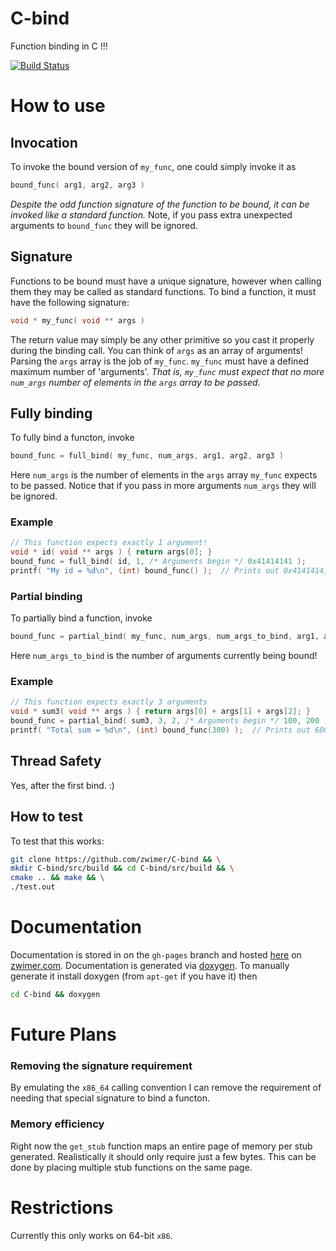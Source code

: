 # C-bind
Function binding in C !!!

[![Build Status](https://api.travis-ci.org/zwimer/C-bind.svg?branch=master)](https://travis-ci.org/zwimer/C-bind)

# How to use

## Invocation
To invoke the bound version of `my_func`, one could simply invoke it as 
```C
bound_func( arg1, arg2, arg3 )
```
*Despite the odd function signature of the function to be bound, it can be invoked like a standard function.*
Note, if you pass extra unexpected arguments to `bound_func` they will be ignored.

## Signature
Functions to be bound must have a unique signature, however when calling them they may be called as standard functions.
To bind a function, it must have the following signature:
```C
void * my_func( void ** args )
```
The return value may simply be any other primitive so you cast it properly during the binding call.
You can think of `args` as an array of arguments!
Parsing the `args` array is the job of `my_func`. `my_func` must have a defined maximum number of 'arguments'. 
*That is, `my_func` must expect that no more `num_args` number of elements in the `args` array to be passed.*

## Fully binding
To fully bind a functon, invoke
```C
bound_func = full_bind( my_func, num_args, arg1, arg2, arg3 )
```
Here `num_args` is the number of elements in the `args` array `my_func` expects to be passed. Notice that if you pass in more arguments `num_args` they will be ignored.

### Example
```C
// This function expects exactly 1 argument!
void * id( void ** args ) { return args[0]; }
bound_func = full_bind( id, 1, /* Arguments begin */ 0x41414141 );
printf( "My id = %d\n", (int) bound_func() );  // Prints out 0x41414141
```

### Partial binding
To partially bind a function, invoke
```C
bound_func = partial_bind( my_func, num_args, num_args_to_bind, arg1, arg2 );
```
Here `num_args_to_bind` is the number of arguments currently being bound!

### Example
```C
// This function expects exactly 3 arguments
void * sum3( void ** args ) { return args[0] + args[1] + args[2]; }
bound_func = partial_bind( sum3, 3, 2, /* Arguments begin */ 100, 200 );
printf( "Total sum = %d\n", (int) bound_func(300) );  // Prints out 600
```

## Thread Safety
Yes, after the first bind. :)

## How to test
To test that this works:
```bash
git clone https://github.com/zwimer/C-bind && \
mkdir C-bind/src/build && cd C-bind/src/build && \
cmake .. && make && \
./test.out
```

# Documentation

Documentation is stored in on the `gh-pages` branch and hosted [here](https://zwimer.github.io/C-bind/docs/html/index.html) on [zwimer.com](https://zwimer.com). Documentation is generated via [doxygen](http://www.doxygen.nl/). To manually generate it install doxygen (from `apt-get` if you have it) then
```bash
cd C-bind && doxygen
```

# Future Plans

### Removing the signature requirement
By emulating the `x86_64` calling convention I can remove the requirement of needing that special signature to bind a functon.

### Memory efficiency
Right now the `get_stub` function maps an entire page of memory per stub generated. Realistically it should only require just a few bytes. This can be done by placing multiple stub functions on the same page.

# Restrictions
Currently this only works on 64-bit `x86`.
